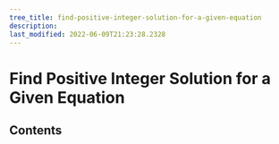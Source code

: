 ```yaml
---
tree_title: find-positive-integer-solution-for-a-given-equation
description: 
last_modified: 2022-06-09T21:23:28.2328
---
```


# Find Positive Integer Solution for a Given Equation

## Contents
